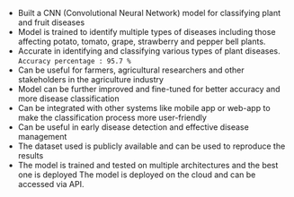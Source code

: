 - Built a CNN (Convolutional Neural Network) model for classifying plant and fruit diseases
- Model is trained to identify multiple types of diseases including those affecting potato, tomato, grape, strawberry and pepper bell plants.
- Accurate in identifying and classifying various types of plant diseases. `Accuracy percentage : 95.7 %`
- Can be useful for farmers, agricultural researchers and other stakeholders in the agriculture industry
- Model can be further improved and fine-tuned for better accuracy and more disease classification
- Can be integrated with other systems like mobile app or web-app to make the classification process more user-friendly
- Can be useful in early disease detection and effective disease management
- The dataset used is publicly available and can be used to reproduce the results
- The model is trained and tested on multiple architectures and the best one is deployed
  The model is deployed on the cloud and can be accessed via API.
